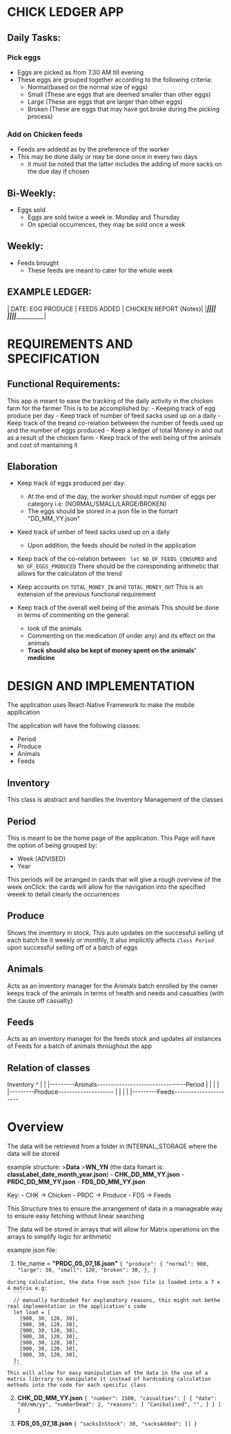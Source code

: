 # **CHICK LEDGER APP**

## Daily Tasks:
### Pick eggs
  + Eggs are picked as from 7.30 AM till evening
  + These eggs are grouped together according to the following criteria:
      * Normal(based on the normal size of eggs)
      * Small (These are eggs that are deemed smaller than other eggs)
      * Large (These are eggs that are larger than other eggs)
      * Broken (These are eggs that may have got broke during the picking process)

### Add on Chicken feeds
  + Feeds are addedd as by the preference of the worker
  + This may be done daily or may be done once in every two days
    * it must be noted that the latter includes the adding of more sacks on the due day if chosen

## Bi-Weekly:
- Eggs sold
  - Eggs are sold twice a week ie. Monday and Thursday
  - On special occurrences, they may be sold once a week 

## Weekly:
  - Feeds brought
    + These feeds are meant to cater for the whole week

## EXAMPLE LEDGER:
  | DATE: EGG PRODUCE | FEEDS ADDED | CHICKEN REPORT (Notes)|
  |_____|_____________|_____________|_______________________|
  |_____|_____________|_____________|_______________________|

# REQUIREMENTS AND SPECIFICATION

## Functional Requirements:
  This app is meant to ease the tracking of the daily activity in the chicken farm for the farmer
  This is to be accomplished by:
    - Keeping track of egg  produce per day
    - Keep track of number of feed sacks used up on a daily
    - Keep track  of the treand co-relation betweeen the number of feeds used up and the number of eggs produced
    - Keep a ledger of total Money in and out as a result of the chicken farm
    - Keep track of the well being of the animals and cost of mantaining it

## Elaboration 

- Keep track of eggs produced per day:
  - At the end of the day, the worker should input number of eggs per category i.e: (NORMAL/SMALL/LARGE/BROKEN) 
  - The eggs should be stored in a json file in the fomart "DD_MM_YY.json"

- Keed track of umber of feed sacks used up on a daily
  - Upon addition, the feeds should be noted in the application

- Keep track of the co\-relation between ` let NO_OF_FEEDS_CONSUMED` and `NO_OF_EGGS_PRODUCED`
  There should be the coresponding arithmetic that allows for the calculaton of the trend

- Keep accounts on `TOTAL_MONEY_IN` and `TOTAL_MONEY_OUT`
  This is an extension of the previous functional requirement

- Keep track of the overall well being of the animals
  This should be done in terms of commenting on the general:
  - look of the animals
  - Commenting on the medication \(if under any) and its effect on the animals
  - **Track should also be kept of money spent on the animals' medicine**


# DESIGN AND IMPLEMENTATION

The application uses React-Native Framework to make the mobile appllication

The application will have the following classes:
  - Period
  - Produce
  - Animals
  - Feeds

## Inventory
  This class is abstract and handles the Inventory Management of the classes

## Period
  This is meant to be the home page of the application.
  This Page will have the option of being grouped by: 
   - Week \(ADVISED)
   - Year

  This periods will be arranged in cards that will give a rough overview of the week
  onClick: the cards will allow for the navigation into the specified weeek to detail clearly the occurrences

## Produce
  Shows the inventory in stock,
  This auto updates on the successful selling of each batch be it weekly or monthly,
  It also implicitly affects `class Period` upon successful selling off of a batch of eggs

## Animals
  Acts as an inventory manager for the Animals batch enrolled by the owner
  keeps track of the animals in terms of health and needs and casualties \(with the cause off casualty)

## Feeds
  Acts as an inventory manager for the feeds stock and updates all instances of Feeds for a batch of animals throughout the app


## Relation of classes
  Inventory
    ^
    |
    |
    |---------Animals--------------------------------Period
    |                                   |
    |                                   |
    |---------Produce--------------------
    |                                   |
    |                                   |
    |---------Feeds----------------------


# Overview

The data will be retrieved from a folder in INTERNAL_STORAGE where the data will be stored

example structure:
  \>__Data__
    \>__WN\_YN__ \(the data fomart is: __classLabel_date_month_year.json__)
      - __CHK\_DD\_MM\_YY.json__ 
      - __PRDC\_DD\_MM\_YY.json__
      - __FDS\_DD\_MM\_YY.json__

  Key:
    - CHK \-\> Chicken
    - PRDC \-\> Produce
    - FDS \-\> Feeds

This Structure tries to ensure the arrangement of data in a manageable way to ensure easy fetching without linear searching

The data will be stored in arrays that will allow for Matrix operations on the arrays to simplify logic for arithmetic

example json file:
  1. file_name = __"PRDC_05_07_18.json"__
    ```
    {
      "produce": {
        "normal": 900,
        "large": 30,
        "small": 120,
        "broken": 30,
      },
    }
    ```

    during calculation, the data from each json file is loaded into a 7 x 4 matrix e.g:
      ```
      // manually hardcoded for explanatory reasons, this might not bethe real implementation in the application's code
      let load = [
        [900, 30, 120, 30],
        [900, 30, 120, 30],
        [900, 30, 120, 30],
        [900, 30, 120, 30],
        [900, 30, 120, 30],
        [900, 30, 120, 30],
        [900, 30, 120, 30],
      ];
      ```
    This will allow for easy manipulation of the data in the use of a matrix librrary to manipulate it instead of hardcoding calculation methods into the code for each specific class

  2. __CHK\_DD\_MM\_YY.json__
    ```
    {
      "number": 1500,
      "casualties": [
        {
          "date": "dd/mm/yy",
          "numberDead": 2,
          "reasons": [
            "Canibalised",
            "",
          ]
        }
      ]
    }
    ```
  
  3. __FDS\_05\_07\_18.json__
    ```
    {
      "sacksInStock": 30,
      "sacksAdded": []
    }
    ```